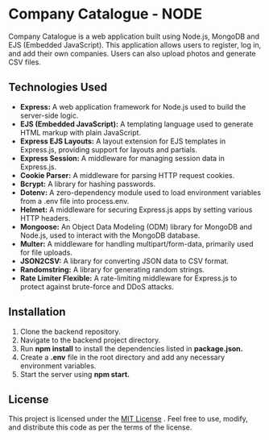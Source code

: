 
# Company Catalogue - NODE

Company Catalogue is a web application built using Node.js, MongoDB and EJS (Embedded JavaScript). This application allows users to register, log in, and add their own companies. Users can also upload photos and generate CSV files.




## Technologies Used

- **Express:** A web application framework for Node.js used to build the server-side logic.
- **EJS (Embedded JavaScript):** A templating language used to generate HTML markup with plain JavaScript.
- **Express EJS Layouts:** A layout extension for EJS templates in Express.js, providing support for layouts and partials.
- **Express Session:** A middleware for managing session data in Express.js.
- **Cookie Parser:** A middleware for parsing HTTP request cookies.
- **Bcrypt:** A library for hashing passwords.
- **Dotenv:** A zero-dependency module used to load environment variables from a .env file into process.env.
- **Helmet:** A middleware for securing Express.js apps by setting various HTTP headers.
- **Mongoose:** An Object Data Modeling (ODM) library for MongoDB and Node.js, used to interact with the MongoDB database.
- **Multer:** A middleware for handling multipart/form-data, primarily used for file uploads.
- **JSON2CSV:** A library for converting JSON data to CSV format.
- **Randomstring:** A library for generating random strings.
- **Rate Limiter Flexible:** A rate-limiting middleware for Express.js to protect against brute-force and DDoS attacks.

## Installation
1. Clone the backend repository.
2. Navigate to the backend project directory.
3. Run **npm install** to install the dependencies listed in **package.json.**
4. Create a **.env** file in the root directory and add any necessary environment variables.
5. Start the server using **npm start.**



## License

This project is licensed under the [MIT License](https://choosealicense.com/licenses/mit/)
. Feel free to use, modify, and distribute this code as per the terms of the license.
